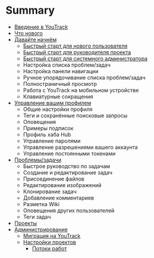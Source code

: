 # Summary

* [Введение в YouTrack](README.md)
* [Что нового](chto-novogo.md)
* [Давайте начнём](chapter1.md)
  * [Быстрый старт для нового пользователя](chapter1/bistrii-start-dlya-novogo-polzovatelya.md)
  * [Быстрый старт для руководителя проекта](chapter1/bistrii-start-dlya-rukovoditelya-proekta.md)
  * [Быстрый старт для системного администратора](chapter1/bistrii-start-dlya-sistemnogo-administratora.md)
  * Настройка списка проблем/задач
  * Настройка панели навигации
  * Ручное упорядочивание списка проблем/задач
  * Полностраничный просмотр
  * Работа с YouTrack на мобильном устройстве
  * Клавиатурные сокращения
* [Управление вашим профилем](upravlenie-vashim-profilem.md)
  * Общие настройки профиля
  * Теги и сохранённые поисковые запросы
  * Оповещения
  * Примеры подписок
  * Профиль хаба Hub
  * Управление паролями
  * Управление разрешениями вашего аккаунта
  * Управление постоянными токенами
* [Проблемы/задачи](problemizadachi.md)
  * Быстрое руководство по задачам
  * Создание и редактирование задач
  * Присоединение файлов
  * Редактирование изображений
  * Клонирование задач
  * Добавление комментариев
  * Разметка Wiki
  * Оповещения других пользователей
  * Теги задач
* [Проекты](proekti.md)
* [Администрирование](administrirovanie.md)
  * [Миграция на YouTrack](administrirovanie/migratsiya-na-youtrack.md)
  * [Настройки проектов](administrirovanie/nastroiki-proektov.md)
    * [Потоки работ](administrirovanie/nastroiki-proektov/potoki-zadach.md)


